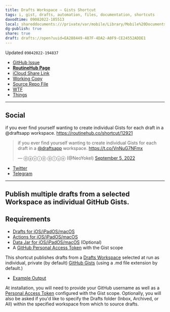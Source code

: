 ```yaml
---
title: Drafts Workspace ⇨ Gists Shortcut
tags: i, gist, drafts, automation, files, documentation, shortcuts
davodtime: 09082022-105513
local: shareddocuments:///private/var/mobile/Library/Mobile%20Documents/iCloud~md~obsidian/Documents/OBSHIDDIAN/drafts/EA288449-487F-4DA2-A0F9-CE24552ADDE1.md
dg-publish: true
share: true
draft: drafts://open?uuid=EA288449-487F-4DA2-A0F9-CE24552ADDE1
---
```

Updated `09042022-194837`

- [GitHub Issue](https://github.com/extratone/i/issues/253)
- [**RoutineHub Page**](https://routinehub.co/shortcut/12921)
- [iCloud Share Link](https://www.icloud.com/shortcuts/fddd3451e7e242dc993ba370bc8c70ca)
- [Working Copy](working-copy://open?repo=i&path=shortcuts&mode=content)
- [Source Repo File](https://github.com/extratone/i/blob/main/shortcuts/Drafts/DraftsWorkspace-Gists.shortcut)
- [WTF](https://davidblue.wtf/drafts/EA288449-487F-4DA2-A0F9-CE24552ADDE1.html)
- [Things](things:///show?id=WhczSmk2kSYZhxaAMnUJBx)

---

## Social

if you ever find yourself wanting to create individual Gists for each draft in a @draftsapp workspace. https://routinehub.co/shortcut/12921

<blockquote class="twitter-tweet"><p lang="en" dir="ltr">if you ever find yourself wanting to create individual Gists for each draft in a <a href="https://twitter.com/draftsapp?ref_src=twsrc%5Etfw">@draftsapp</a> workspace. <a href="https://t.co/VnNuG7NFmx">https://t.co/VnNuG7NFmx</a></p>&mdash; ⓓⓐⓥⓘⓓ ⓑⓛⓤⓔ (@NeoYokel) <a href="https://twitter.com/NeoYokel/status/1566586543023726592?ref_src=twsrc%5Etfw">September 5, 2022</a></blockquote> <script async src="https://platform.twitter.com/widgets.js" charset="utf-8"></script>

- [Twitter](https://twitter.com/NeoYokel/status/1566586543023726592)
- [Telegram](https://t.me/extratone/12752)

<script async="" src="https://telegram.org/js/telegram-widget.js?1" data-telegram-post="extratone/12752" data-width="100%"></script>

---

## Publish multiple drafts from a selected Workspace as individual GitHub Gists.

## Requirements

- [Drafts for iOS/iPadOS/macOS](https://apps.apple.com/us/app/drafts/id1435957248)
- [Actions for iOS/iPadOS/macOS](https://apps.apple.com/us/app/actions/id1586435171)
- [Data Jar for iOS/iPadOS/macOS](https://apps.apple.com/us/app/data-jar/id1453273600) (Optional)
- A [GitHub Personal Access Token](https://docs.github.com/en/authentication/keeping-your-account-and-data-secure/creating-a-personal-access-token) with the Gist scope

This shortcut publishes drafts from a [Drafts Workspace](https://docs.getdrafts.com/docs/drafts/workspaces) selected at run as individual, private (by default) [GitHub Gists](https://docs.github.com/en/rest/gists) (using a .md file extension by default.)

- [Example Output](https://gist.github.com/extratone/c7d6901a9c27b4b97029316369f9157a)

<script src="https://gist.github.com/extratone/c7d6901a9c27b4b97029316369f9157a.js"></script>

At installation, you will need to provide your GitHub username as well as a [Personal Access Token](https://docs.github.com/en/authentication/keeping-your-account-and-data-secure/creating-a-personal-access-token) configured with the Gist scope. Optionally, you will also be asked if you'd like to specify the Drafts folder (Inbox, Archived, or All) within the specified workspace from which to source drafts.